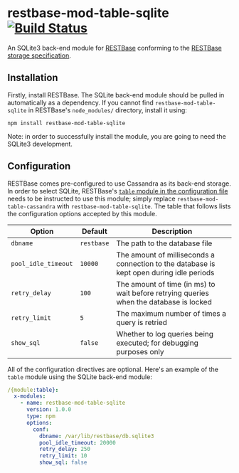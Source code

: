 # restbase-mod-table-sqlite [![Build Status](https://travis-ci.org/wikimedia/restbase-mod-table-sqlite.svg?branch=master)](https://travis-ci.org/wikimedia/restbase-mod-table-sqlite)

An SQLite3 back-end module for [RESTBase](wikimedia/restbase) conforming to the
[RESTBase storage specification](wikimedia/restbase-mod-table-spec).

## Installation

Firstly, install RESTBase. The SQLite back-end module should be pulled in
automatically as a dependency. If you cannot find `restbase-mod-table-sqlite` in
RESTBase's `node_modules/` directory, install it using:

```
npm install restbase-mod-table-sqlite
```

Note: in order to successfully install the module, you are going to need the
SQLite3 development.

## Configuration

RESTBase comes pre-configured to use Cassandra as its back-end storage. In order
to select SQLite, RESTBase's [`table` module in the configuration
file](wikimedia/restbase/config.example.yaml#L53) needs to be instructed to use
this module; simply replace `restbase-mod-table-cassandra` with
`restbase-mod-table-sqlite`. The table that follows lists the configuration
options accepted by this module.

Option | Default | Description
------ | ------- | -----------
`dbname` | `restbase` | The path to the database file
`pool_idle_timeout` | `10000` | The amount of milliseconds a connection to the database is kept open during idle periods
`retry_delay` | `100` | The amount of time (in ms) to wait before retrying queries when the database is locked
`retry_limit` | `5` | The maximum number of times a query is retried
`show_sql` | `false` | Whether to log queries being executed; for debugging purposes only

All of the configuration directives are optional. Here's an example of the
`table` module using the SQLite back-end module:

```yaml
/{module:table}:
  x-modules:
    - name: restbase-mod-table-sqlite
      version: 1.0.0
      type: npm
      options:
        conf:
          dbname: /var/lib/restbase/db.sqlite3
          pool_idle_timeout: 20000
          retry_delay: 250
          retry_limit: 10
          show_sql: false
```

